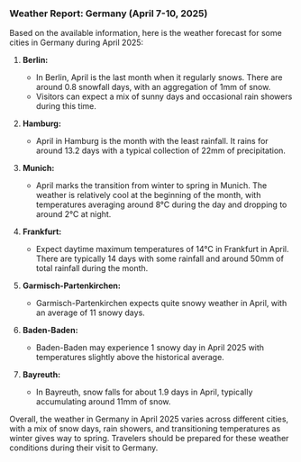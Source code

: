 ### Weather Report: Germany (April 7-10, 2025)

Based on the available information, here is the weather forecast for some cities in Germany during April 2025:

1. **Berlin:**
   - In Berlin, April is the last month when it regularly snows. There are around 0.8 snowfall days, with an aggregation of 1mm of snow.
   - Visitors can expect a mix of sunny days and occasional rain showers during this time.

2. **Hamburg:**
   - April in Hamburg is the month with the least rainfall. It rains for around 13.2 days with a typical collection of 22mm of precipitation.

3. **Munich:**
   - April marks the transition from winter to spring in Munich. The weather is relatively cool at the beginning of the month, with temperatures averaging around 8°C during the day and dropping to around 2°C at night.

4. **Frankfurt:**
   - Expect daytime maximum temperatures of 14°C in Frankfurt in April. There are typically 14 days with some rainfall and around 50mm of total rainfall during the month.

5. **Garmisch-Partenkirchen:**
   - Garmisch-Partenkirchen expects quite snowy weather in April, with an average of 11 snowy days.

6. **Baden-Baden:**
   - Baden-Baden may experience 1 snowy day in April 2025 with temperatures slightly above the historical average.

7. **Bayreuth:**
   - In Bayreuth, snow falls for about 1.9 days in April, typically accumulating around 11mm of snow.

Overall, the weather in Germany in April 2025 varies across different cities, with a mix of snow days, rain showers, and transitioning temperatures as winter gives way to spring. Travelers should be prepared for these weather conditions during their visit to Germany.